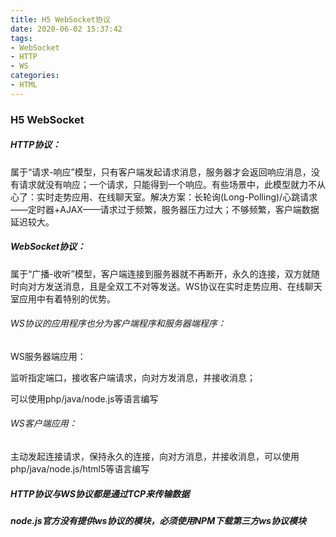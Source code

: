 ```yaml
---
title: H5 WebSocket协议
date: 2020-06-02 15:37:42
tags:
- WebSocket
- HTTP
- WS
categories:
- HTML
---
```

### H5 WebSocket
##### HTTP协议：
<!--more-->
属于“请求-响应”模型，只有客户端发起请求消息，服务器才会返回响应消息，没有请求就没有响应；一个请求，只能得到一个响应。有些场景中，此模型就力不从心了：实时走势应用、在线聊天室。解决方案：长轮询(Long-Polling)/心跳请求——定时器+AJAX——请求过于频繁，服务器压力过大；不够频繁，客户端数据延迟较大。
##### WebSocket协议：
属于“广播-收听”模型，客户端连接到服务器就不再断开，永久的连接，双方就随时向对方发送消息，且是全双工不对等发送。WS协议在实时走势应用、在线聊天室应用中有着特别的优势。

###### WS协议的应用程序也分为客户端程序和服务器端程序：

WS服务器端应用：

监听指定端口，接收客户端请求，向对方发消息，并接收消息；

可以使用php/java/node.js等语言编写

###### WS客户端应用：

主动发起连接请求，保持永久的连接，向对方消息，并接收消息，可以使用php/java/node.js/html5等语言编写

##### HTTP协议与WS协议都是通过TCP来传输数据
##### node.js官方没有提供ws协议的模块，必须使用NPM下载第三方ws协议模块